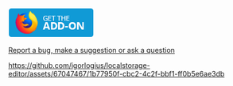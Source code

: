 [![](https://raw.githubusercontent.com/igorlogius/igorlogius/main/geFxAddon.png)](https://addons.mozilla.org/en-US/firefox/addon/localstorage-editor/)

[Report a bug, make a suggestion or ask a question](https://github.com/igorlogius/igorlogius/issues/new/choose)

https://github.com/igorlogius/localstorage-editor/assets/67047467/1b77950f-cbc2-4c2f-bbf1-ff0b5e6ae3db
